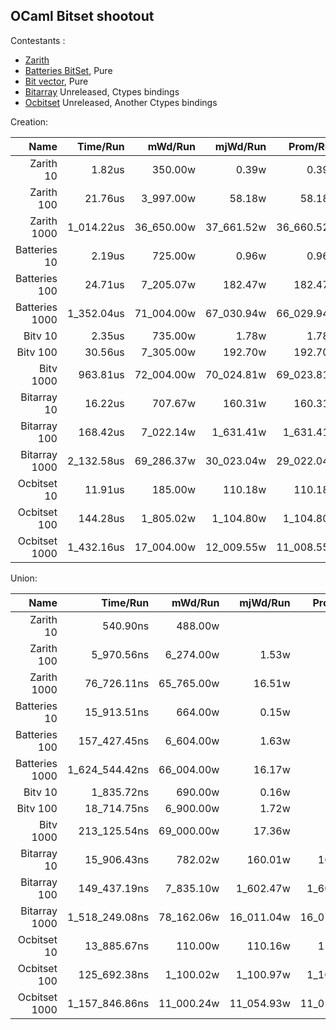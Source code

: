 OCaml Bitset shootout
---------------------

Contestants :

  - [Zarith](https://github.com/ocaml/zarith)
  - [Batteries BitSet](https://github.com/ocaml-batteries-team/batteries-included/blob/master/src/batBitSet.ml), Pure
  - [Bit vector](https://github.com/backtracking/bitv), Pure
  - [Bitarray](https://github.com/travisbrady/ocaml-bitarray)  Unreleased, Ctypes bindings
  - [Ocbitset](https://github.com/rleonid/ocbitset) Unreleased, Another Ctypes bindings

Creation:

| Name           |   Time/Run |    mWd/Run |   mjWd/Run |   Prom/Run | Percentage |
|---------------:|-----------:|-----------:|-----------:|-----------:|-----------:|
| Zarith 10      |     1.82us |    350.00w |      0.39w |      0.39w |      0.09% |
| Zarith 100     |    21.76us |  3_997.00w |     58.18w |     58.18w |      1.02% |
| Zarith 1000    | 1_014.22us | 36_650.00w | 37_661.52w | 36_660.52w |     47.56% |
| Batteries 10   |     2.19us |    725.00w |      0.96w |      0.96w |      0.10% |
| Batteries 100  |    24.71us |  7_205.07w |    182.47w |    182.47w |      1.16% |
| Batteries 1000 | 1_352.04us | 71_004.00w | 67_030.94w | 66_029.94w |     63.40% |
| Bitv 10        |     2.35us |    735.00w |      1.78w |      1.78w |      0.11% |
| Bitv 100       |    30.56us |  7_305.00w |    192.70w |    192.70w |      1.43% |
| Bitv 1000      |   963.81us | 72_004.00w | 70_024.81w | 69_023.81w |     45.19% |
| Bitarray 10    |    16.22us |    707.67w |    160.31w |    160.31w |      0.76% |
| Bitarray 100   |   168.42us |  7_022.14w |  1_631.41w |  1_631.41w |      7.90% |
| Bitarray 1000  | 2_132.58us | 69_286.37w | 30_023.04w | 29_022.04w |    100.00% |
| Ocbitset 10    |    11.91us |    185.00w |    110.18w |    110.18w |      0.56% |
| Ocbitset 100   |   144.28us |  1_805.02w |  1_104.80w |  1_104.80w |      6.77% |
| Ocbitset 1000  | 1_432.16us | 17_004.00w | 12_009.55w | 11_008.55w |     67.16% |


Union: 

| Name           |       Time/Run |    mWd/Run |   mjWd/Run |   Prom/Run | Percentage |
|---------------:|---------------:|-----------:|-----------:|-----------:|-----------:|
| Zarith 10      |       540.90ns |    488.00w |            |            |      0.03% |
| Zarith 100     |     5_970.56ns |  6_274.00w |      1.53w |      1.53w |      0.37% |
| Zarith 1000    |    76_726.11ns | 65_765.00w |     16.51w |     16.51w |      4.72% |
| Batteries 10   |    15_913.51ns |    664.00w |      0.15w |      0.15w |      0.98% |
| Batteries 100  |   157_427.45ns |  6_604.00w |      1.63w |      1.63w |      9.69% |
| Batteries 1000 | 1_624_544.42ns | 66_004.00w |     16.17w |     16.17w |    100.00% |
| Bitv 10        |     1_835.72ns |    690.00w |      0.16w |      0.16w |      0.11% |
| Bitv 100       |    18_714.75ns |  6_900.00w |      1.72w |      1.72w |      1.15% |
| Bitv 1000      |   213_125.54ns | 69_000.00w |     17.36w |     17.36w |     13.12% |
| Bitarray 10    |    15_906.43ns |    782.02w |    160.01w |    160.01w |      0.98% |
| Bitarray 100   |   149_437.19ns |  7_835.10w |  1_602.47w |  1_602.47w |      9.20% |
| Bitarray 1000  | 1_518_249.08ns | 78_162.06w | 16_011.04w | 16_011.04w |     93.46% |
| Ocbitset 10    |    13_885.67ns |    110.00w |    110.16w |    110.16w |      0.85% |
| Ocbitset 100   |   125_692.38ns |  1_100.02w |  1_100.97w |  1_100.97w |      7.74% |
| Ocbitset 1000  | 1_157_846.86ns | 11_000.24w | 11_054.93w | 11_054.93w |     71.27% |
